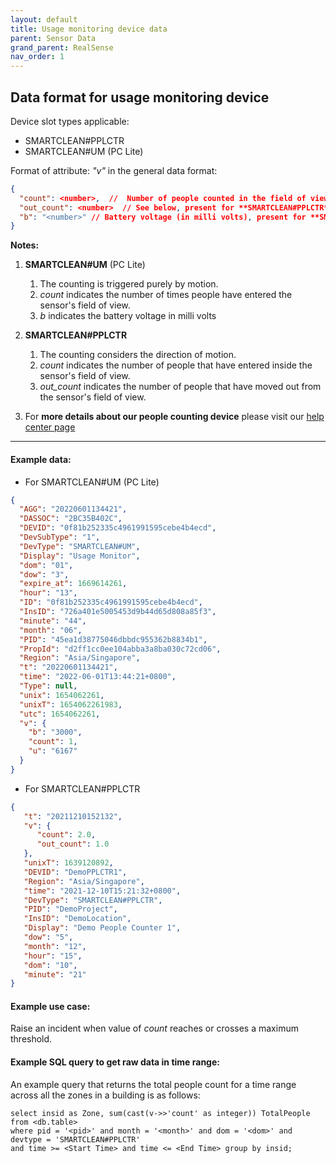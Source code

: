 ```yaml
---
layout: default
title: Usage monitoring device data
parent: Sensor Data
grand_parent: RealSense
nav_order: 1
---
```


## Data format for usage monitoring device

Device slot types applicable:
- SMARTCLEAN#PPLCTR 
- SMARTCLEAN#UM (PC Lite)

Format of attribute: *"v"* in the general data format:
```json
{
  "count": <number>,  //  Number of people counted in the field of view at a time.
  "out_count": <number>  // See below, present for **SMARTCLEAN#PPLCTR** type only
  "b": "<number>" // Battery voltage (in milli volts), present for **SMARTCLEAN#UM** type only
}
```

**Notes:** 

1. **SMARTCLEAN#UM** (PC Lite)
   1. The counting is triggered purely by motion. 
   2. *count* indicates the number of times people have entered the sensor's field of view.
   3. *b* indicates the battery voltage in milli volts

2. **SMARTCLEAN#PPLCTR** 
   1. The counting considers the direction of motion.
   2. *count* indicates the number of people that have entered inside the sensor's field of view.
   3. *out_count* indicates the number of people that have moved out from the sensor's field of view.

3. For **more details about our people counting device** 
please visit our [help center page](https://help.smartclean.io/support/solutions/articles/84000347354-pc-wf-1901-how-it-works)
---

#### Example data:
- For SMARTCLEAN#UM (PC Lite)

```json
{
  "AGG": "20220601134421",
  "DASSOC": "2BC35B402C",
  "DEVID": "0f81b252335c4961991595cebe4b4ecd",
  "DevSubType": "1",
  "DevType": "SMARTCLEAN#UM",
  "Display": "Usage Monitor",
  "dom": "01",
  "dow": "3",
  "expire_at": 1669614261,
  "hour": "13",
  "ID": "0f81b252335c4961991595cebe4b4ecd",
  "InsID": "726a401e5005453d9b44d65d808a85f3",
  "minute": "44",
  "month": "06",
  "PID": "45ea1d38775046dbbdc955362b8834b1",
  "PropId": "d2ff1cc0ee104abba3a8ba030c72cd06",
  "Region": "Asia/Singapore",
  "t": "20220601134421",
  "time": "2022-06-01T13:44:21+0800",
  "Type": null,
  "unix": 1654062261,
  "unixT": 1654062261983,
  "utc": 1654062261,
  "v": {
    "b": "3000",
    "count": 1,
    "u": "6167"
  }
}
```

- For SMARTCLEAN#PPLCTR

```json
{
   "t": "20211210152132",
   "v": {
      "count": 2.0,
      "out_count": 1.0
   },
   "unixT": 1639120892,
   "DEVID": "DemoPPLCTR1",
   "Region": "Asia/Singapore",
   "time": "2021-12-10T15:21:32+0800",
   "DevType": "SMARTCLEAN#PPLCTR",
   "PID": "DemoProject",
   "InsID": "DemoLocation",
   "Display": "Demo People Counter 1",
   "dow": "5",
   "month": "12",
   "hour": "15",
   "dom": "10",
   "minute": "21"
}
```

#### Example use case:
Raise an incident when value of  *count* reaches or crosses a maximum threshold.

#### Example SQL query to get raw data in time range:
An example query that returns the total people count for a time range 
across all the zones in a building is as follows:
```
select insid as Zone, sum(cast(v->>'count' as integer)) TotalPeople from <db.table>
where pid = '<pid>' and month = '<month>' and dom = '<dom>' and devtype = 'SMARTCLEAN#PPLCTR'
and time >= <Start Time> and time <= <End Time> group by insid;
```
